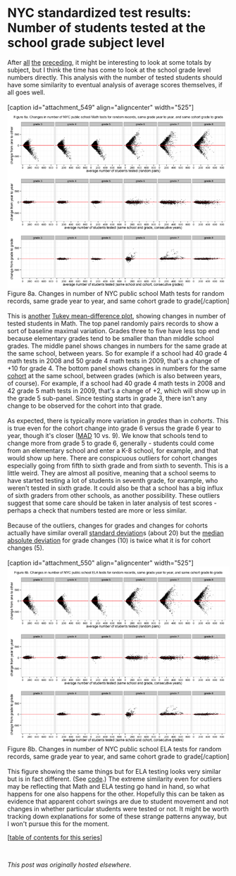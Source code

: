 # NYC standardized test results: Number of students tested at the school grade subject level

<div>
<p>After <a href="http://planspace.org/2013/11/15/nyc-standardized-test-results-the-total-number-of-students-and-tests/">all</a> <a href="http://planspace.org/2013/11/16/nyc-standardized-test-results-the-total-number-of-students-and-tests-by-grade/">the</a> <a href="http://planspace.org/2013/11/16/nyc-standardized-test-results-the-total-number-of-tests-by-grade-viewed-by-cohort/">preceding</a>, it might be interesting to look at some totals by subject, but I think the time has come to look at the school grade level numbers directly. This analysis with the number of tested students should have some similarity to eventual analysis of average scores themselves, if all goes well.<br>
<br>
[caption id="attachment_549" align="aligncenter" width="525"]<a href="8a.png"><img class="size-large wp-image-549" alt="Figure 8a. Changes in number of NYC public school Math tests for random records, same grade year to year, and same cohort grade to grade" src="8a.png"></a> Figure 8a. Changes in number of NYC public school Math tests for random records, same grade year to year, and same cohort grade to grade[/caption]<br>
<br>
This is <a href="http://planspace.org/2013/11/15/nyc-standardized-test-results-checking-out-the-number-of-students-tested-in-math-and-ela-again/">another</a> <a href="http://www.statistics.com/index.php?page=glossary&amp;term_id=364">Tukey mean-difference plot</a>, showing changes in number of tested students in Math. The top panel randomly pairs records to show a sort of baseline maximal variation. Grades three to five have less top end because elementary grades tend to be smaller than than middle school grades. The middle panel shows changes in numbers for the same grade at the same school, between years. So for example if a school had 40 grade 4 math tests in 2008 and 50 grade 4 math tests in 2009, that's a change of +10 for grade 4. The bottom panel shows changes in numbers for the same <a href="http://planspace.org/2013/11/16/nyc-standardized-test-results-the-total-number-of-tests-by-grade-viewed-by-cohort/">cohort</a> at the same school, between grades (which is also between years, of course). For example, if a school had 40 grade 4 math tests in 2008 and 42 grade 5 math tests in 2009, that's a change of +2, which will show up in the grade 5 sub-panel. Since testing starts in grade 3, there isn't any change to be observed for the cohort into that grade.<br>
<br>
As expected, there is typically more variation in <em>grades</em> than in <em>cohorts</em>. This is true even for the cohort change into grade 6 versus the grade 6 year to year, though it's closer (<a href="http://en.wikipedia.org/wiki/Median_absolute_deviation">MAD</a> 10 vs. 9). We know that schools tend to change more from grade 5 to grade 6, generally - students could come from an elementary school and enter a K-8 school, for example, and that would show up here. There are conspicuous outliers for cohort changes especially going from fifth to sixth grade and from sixth to seventh. This is a little weird. They are almost all positive, meaning that a school seems to have started testing a lot of students in seventh grade, for example, who weren't tested in sixth grade. It could also be that a school has a big influx of sixth graders from other schools, as another possibility. These outliers suggest that some care should be taken in later analysis of test scores - perhaps a check that numbers tested are more or less similar.<br>
<br>
Because of the outliers, changes for grades and changes for cohorts actually have similar overall <a href="http://en.wikipedia.org/wiki/Standard_deviation">standard deviation</a>s (about 20) but the <a href="http://en.wikipedia.org/wiki/Median_absolute_deviation">median absolute deviation</a> for grade changes (10) is twice what it is for cohort changes (5).<br>
<br>
[caption id="attachment_550" align="aligncenter" width="525"]<a href="8b.png"><img class="size-large wp-image-550" alt="Figure 8b. Changes in number of NYC public school ELA tests for random records, same grade year to year, and same cohort grade to grade" src="8b.png"></a> Figure 8b. Changes in number of NYC public school ELA tests for random records, same grade year to year, and same cohort grade to grade[/caption]<br>
<br>
This figure showing the same things but for ELA testing looks very similar but is in fact different. (See <a href="https://github.com/ajschumacher/NYCtests/blob/master/code/figure8.r">code</a>.) The extreme similarity even for outliers may be reflecting that Math and ELA testing go hand in hand, so what happens for one also happens for the other. Hopefully this can be taken as evidence that apparent cohort swings are due to student movement and not changes in whether particular students were tested or not. It might be worth tracking down explanations for some of these strange patterns anyway, but I won't pursue this for the moment.<br>
</p>
<p>[<a href="http://planspace.org/2014/01/10/nyc-test-data/">table of contents for this series</a>]</p>
<br>
</div>


*This post was originally hosted elsewhere.*
